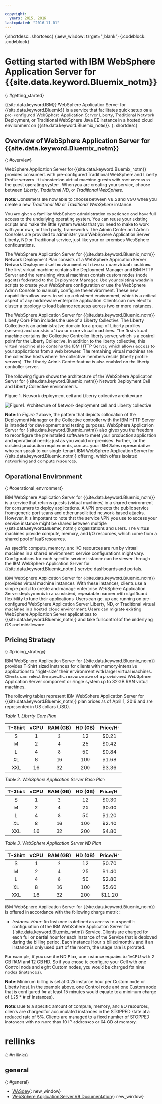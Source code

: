 ```yaml
---

copyright:
  years: 2015, 2016
lastupdated: "2016-11-01"
---
```


{:shortdesc: .shortdesc}
{:new_window: target="_blank"}
{:codeblock: .codeblock}

# Getting started with IBM WebSphere Application Server for {{site.data.keyword.Bluemix_notm}}
{: #getting_started}

{{site.data.keyword.IBM}} WebSphere Application Server for {{site.data.keyword.Bluemix}} is a service that facilitates quick setup on a pre-configured WebSphere Application Server Liberty, Traditional Network Deployment, or Traditional WebSphere Java EE instance in a hosted cloud environment on {{site.data.keyword.Bluemix_notm}}.
{: shortdesc}

## Overview of WebSphere Application Server for {{site.data.keyword.Bluemix_notm}}
{: #overview}

WebSphere Application Server for {{site.data.keyword.Bluemix_notm}} provides consumers with pre-configured Traditional WebSphere and Liberty Profile servers. It is hosted on virtual machine guests with root access to the guest operating system. When you are creating your service, choose between _Liberty_, _Traditional ND_, or _Traditional WebSphere_.

**Note:** Consumers are now able to choose between V8.5 and V9.0 when you create a new _Traditional ND_ or _Traditional WebSphere_ instance.

You are given a familiar WebSphere administration experience and have full access to the underlying operating system. You can reuse your existing scripts and make the little system tweaks that you need to make to work with your own, or third party, frameworks. The Admin Center and Admin Consoles are provided to administer your WebSphere Application Server Liberty, ND or Traditional service, just like your on-premises WebSphere configurations.

The WebSphere Application Server for {{site.data.keyword.Bluemix_notm}} Network Deployment Plan consists of a WebSphere Application Server Network Deployment cell environment with two or more virtual machines. The first virtual machine contains the Deployment Manager and IBM HTTP Server and the remaining virtual machines contain custom nodes (node agents) federated to the Deployment Manager. Use your existing wsadmin scripts to create your WebSphere configuration or use the WebSphere Admin Console to manually configure the environment. These new capabilities allow users to set up a clustered environment, which is a critical aspect of any middleware enterprise application. Clients can now elect to cluster a topology to load balance requests across two or more Instances.

The WebSphere Application Server for {{site.data.keyword.Bluemix_notm}} Liberty Core Plan includes the use of a Liberty Collective. The Liberty Collective is an administrative domain for a group of Liberty profiles (servers) and consists of two or more virtual machines. The first virtual machine contains the Collective Controller liberty server, which is a control point for the Liberty Collective. In addition to the liberty collective, this virtual machine also contains the IBM HTTP Server, which allows access to your applications from a web browser. The remaining virtual machines are the collective hosts where the collective members reside (liberty profile servers). The Liberty Admin Center feature is also enabled on the liberty controller server.

The following figure shows the architecture of the WebSphere Application Server for {{site.data.keyword.Bluemix_notm}} Network Deployment Cell and Liberty Collective environments.

Figure 1. Network deployment cell and Liberty collective architecture

![Figure1. Architecture of Network deployment cell and Liberty collective](images/CellCollectiveDiagram.gif)

**Note**: In _Figure 1_ above, the pattern that depicts collocation of the Deployment Manager or the Collective controller with the IBM HTTP Server is intended for development and testing purposes. WebSphere Application Server for {{site.data.keyword.Bluemix_notm}} also gives you the freedom to reconfigure the preinstalled software to meet your production application and operational needs; just as you would on-premises. Further, for the strictest production requirements, contact your IBM Sales representative who can speak to our single-tenant IBM WebSphere Application Server for {{site.data.keyword.Bluemix_notm}} offering, which offers isolated networking and compute resources.


## Operational Environment
{: #operational_environment}

IBM WebSphere Application Server for {{site.data.keyword.Bluemix_notm}} is a service that returns guests (virtual machines) in a shared environment for consumers to deploy applications. A VPN protects the public service from generic port scans and other unsolicited network-based attacks. However, it is important to note that the service VPN you use to access your service instance might be shared between multiple {{site.data.keyword.Bluemix_notm}} organizations and users. The virtual machines provide compute, memory, and I/O resources, which come from a shared pool of IaaS resources.

As specific compute, memory, and I/O resources are run by virtual machines in a shared environment, service configurations might vary. Configurations for each specific service instance can be viewed through the IBM WebSphere Application Server for {{site.data.keyword.Bluemix_notm}} service dashboards and portals.

IBM WebSphere Application Server for {{site.data.keyword.Bluemix_notm}} provides virtual machine instances. With these instances, clients use a simple portal to create and manage enterprise WebSphere Application Server deployments in a consistent, repeatable manner with significant flexibility to tune their applications. Users can get up and running on pre-configured WebSphere Application Server Liberty, ND, or Traditional virtual machines in a hosted cloud environment. Users can migrate existing WebSphere Application Server applications to {{site.data.keyword.Bluemix_notm}} and take full control of the underlying OS and middleware.

## Pricing Strategy
{: #pricing_strategy}

IBM WebSphere Application Server for {{site.data.keyword.Bluemix_notm}} provides T-Shirt sized instances for clients with memory-intensive applications to "right-size" their environment with larger virtual machines. Clients can select the specific resource size of a provisioned WebSphere Application Server component or single system up to 32 GB RAM virtual machines.

The following tables represent IBM WebSphere Application Server for {{site.data.keyword.Bluemix_notm}} plan prices as of April 1, 2016 and are represented in US dollars (USD).

*Table 1. Liberty Core Plan*

| **T-Shirt** | **vCPU** | **RAM (GB)** | **HD (GB)** | **Price/Hr** |       
|:-------------:|:----------:|:--------------:|:-------------:|:--------------:|
| S | 1 | 2 | 12 | $0.21 |
| M | 2 | 4 | 25 | $0.42 |
| L | 4 | 8 | 50 | $0.84 |
| XL | 8 | 16 | 100 | $1.68 |
| XXL | 16 | 32 | 200 | $3.36 |

*Table 2. WebSphere Application Server Base Plan*

| **T-Shirt** | **vCPU** | **RAM (GB)** | **HD (GB)** | **Price/Hr** |       
|:-------------:|:----------:|:--------------:|:-------------:|:--------------:|
| S | 1 | 2 | 12 | $0.30 |
| M | 2 | 4 | 25 | $0.60 |
| L | 4 | 8 | 50 | $1.20 |
| XL | 8 | 16 | 100 | $2.40 |
| XXL | 16 | 32 | 200 | $4.80 |

*Table 3. WebSphere Application Server ND Plan*

| **T-Shirt** | **vCPU** | **RAM (GB)** | **HD (GB)** | **Price/Hr** |       
|:-------------:|:----------:|:--------------:|:-------------:|:--------------:|
| S | 1 | 2 | 12 | $0.70 |
| M | 2 | 4 | 25 | $1.40 |
| L | 4 | 8 | 50 | $2.80 |
| XL | 8 | 16 | 100 | $5.60 |
| XXL | 16 | 32 | 200 | $11.20 |

<p></p>

IBM WebSphere Application Server for {{site.data.keyword.Bluemix_notm}} is offered in accordance with the following charge metric:

*  *Instance-Hour*: An Instance is defined as access to a specific configuration of the IBM WebSphere Application Server for {{site.data.keyword.Bluemix_notm}} Service. Clients are charged for each full or partial hour for each Instance of the Service that is deployed during the billing period. Each Instance Hour is billed monthly and if an instance is only used part of the month, the usage rate is prorated.

For example, if you use the ND Plan, one Instance equates to 1vCPU with 2 GB RAM and 12 GB HD. So if you chose to configure your Cell with one Control node and eight Custom nodes, you would be charged for nine nodes (instances).

**Note**: Minimum billing is set at 0.25 instance hour per Custom node or Liberty host. In the example above, one Control node and one Custom node that is configured for at least 15 minutes would equate to a minimum charge of (.25 * # of Instances).

**Note**: Due to a specific amount of compute, memory, and I/O resources, clients are charged for accumulated instances in the STOPPED state at a reduced rate of 5%. Clients are managed to a fixed number of STOPPED instances with no more than 10 IP addresses or 64 GB of memory.

# rellinks
{: #rellinks}
## general
{: #general}
* [WASdev](https://developer.ibm.com/wasdev/){: new_window}
* [WebSphere Application Server V9 Documentation](http://www.ibm.com/support/knowledgecenter/SSEQTP_9.0.0/as_ditamaps/was900_welcome_base.html){: new_window}
